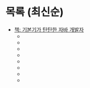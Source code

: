 # 목록 (최신순)

- [책: 기본기가 탄탄한 자바 개발자](https://product.kyobobook.co.kr/detail/S000213907278)
  - [](gradle.md)
  - [](메이븐.md)
  - [](성능-튜닝의-중요성.md)
  - [](자바-동시성.md)
  - [](클래스-로딩.md)
  - [](자바-17.md)
  - [](자바-모듈.md)
  - [](자바-11에서의-작은-변경-사항.md)
